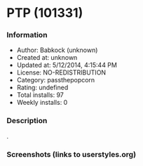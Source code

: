 # PTP (101331)

### Information
- Author: Babkock (unknown)
- Created at: unknown
- Updated at: 5/12/2014, 4:15:44 PM
- License: NO-REDISTRIBUTION
- Category: passthepopcorn
- Rating: undefined
- Total installs: 97
- Weekly installs: 0


### Description
.


### Screenshots (links to userstyles.org)



